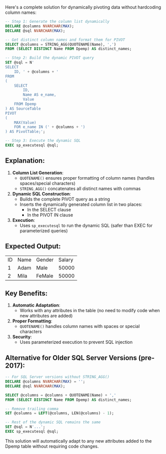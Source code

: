 Here's a complete solution for dynamically pivoting data without hardcoding column names:

```SQL
-- Step 1: Generate the column list dynamically
DECLARE @columns NVARCHAR(MAX);
DECLARE @sql NVARCHAR(MAX);

-- Get distinct column names and format them for PIVOT
SELECT @columns = STRING_AGG(QUOTENAME(Name), ',')
FROM (SELECT DISTINCT Name FROM Dpemp) AS distinct_names;

-- Step 2: Build the dynamic PIVOT query
SET @sql = N'
SELECT
    ID, ' + @columns + '
FROM
(
    SELECT
        ID,
        Name AS e_name,
        Value
    FROM Dpemp
) AS SourceTable
PIVOT
(
    MAX(Value)
    FOR e_name IN (' + @columns + ')
) AS PivotTable;';

-- Step 3: Execute the dynamic SQL
EXEC sp_executesql @sql;
```

## Explanation:

1. **Column List Generation**:
    - `QUOTENAME()` ensures proper formatting of column names (handles spaces/special characters)
    - `STRING_AGG()` concatenates all distinct names with commas
2. **Dynamic SQL Construction**:
    - Builds the complete PIVOT query as a string
    - Inserts the dynamically generated column list in two places:
        - In the SELECT clause
        - In the PIVOT IN clause
3. **Execution**:
    - Uses `sp_executesql` to run the dynamic SQL (safer than EXEC for parameterized queries)

## Expected Output:

|   |   |   |   |
|---|---|---|---|
|ID|Name|Gender|Salary|
|1|Adam|Male|50000|
|2|Mila|FeMale|50000|

## Key Benefits:

1. **Automatic Adaptation**:
    - Works with any attributes in the table (no need to modify code when new attributes are added)
2. **Proper Formatting**:
    - `QUOTENAME()` handles column names with spaces or special characters
3. **Security**:
    - Uses parameterized execution to prevent SQL injection

## Alternative for Older SQL Server Versions (pre-2017):

```SQL
-- For SQL Server versions without STRING_AGG()
DECLARE @columns NVARCHAR(MAX) = '';
DECLARE @sql NVARCHAR(MAX);

SELECT @columns = @columns + QUOTENAME(Name) + ','
FROM (SELECT DISTINCT Name FROM Dpemp) AS distinct_names;

-- Remove trailing comma
SET @columns = LEFT(@columns, LEN(@columns) - 1);

-- Rest of the dynamic SQL remains the same
SET @sql = N'...';
EXEC sp_executesql @sql;
```

This solution will automatically adapt to any new attributes added to the Dpemp table without requiring code changes.
